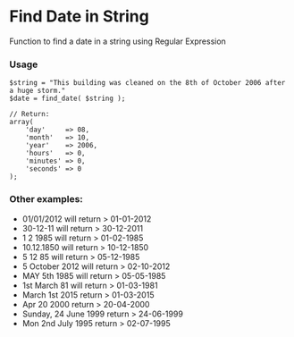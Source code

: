 Find Date in String
=======================

Function to find a date in a string using Regular Expression


### Usage

	$string = "This building was cleaned on the 8th of October 2006 after a huge storm."
	$date = find_date( $string );

	// Return:
	array(
		'day'     => 08,
		'month'   => 10,
		'year'    => 2006,
		'hours'   => 0,
		'minutes' => 0,
		'seconds' => 0
	);


### Other examples:

* 01/01/2012 will return > 01-01-2012
* 30-12-11 will return > 30-12-2011
* 1 2 1985 will return > 01-02-1985
* 10.12.1850 will return > 10-12-1850
* 5 12 85 will return > 05-12-1985
* 5 October 2012 will return > 02-10-2012
* MAY 5th 1985 will return > 05-05-1985
* 1st March 81 will return > 01-03-1981
* March 1st 2015 return > 01-03-2015
* Apr 20 2000 return > 20-04-2000
* Sunday, 24 June 1999 return > 24-06-1999
* Mon 2nd July 1995 return > 02-07-1995
